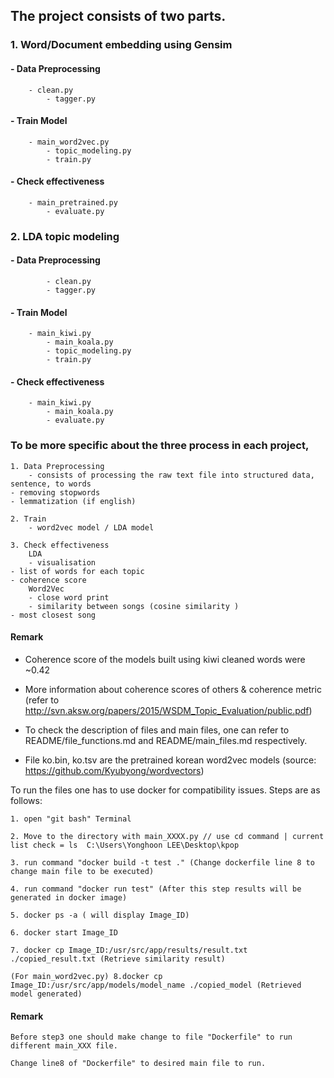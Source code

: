 ## The project consists of two parts.

### 1. Word/Document embedding using Gensim
    
####    	- Data Preprocessing 

		- clean.py  
        	- tagger.py 
    
####    	- Train Model

		- main_word2vec.py 
        	- topic_modeling.py 
        	- train.py 

#### 	- Check effectiveness 

		- main_pretrained.py 
        	- evaluate.py

### 	2. LDA topic modeling 
    	  
#### 	  - Data Preprocessing 
	   
        	- clean.py
        	- tagger.py
    
#### 	  - Train Model
        
		- main_kiwi.py 
        	- main_koala.py 
        	- topic_modeling.py 
        	- train.py 

#### 	  - Check effectiveness  
        	
		- main_kiwi.py 
        	- main_koala.py 
        	- evaluate.py

### To be more specific about the three process in each project,
    1. Data Preprocessing 
        - consists of processing the raw text file into structured data, sentence, to words
	- removing stopwords
	- lemmatization (if english) 

    2. Train 
        - word2vec model / LDA model

    3. Check effectiveness
        LDA
        - visualisation
	- list of words for each topic 
	- coherence score 
        Word2Vec
        - close word print
        - similarity between songs (cosine similarity )
	- most closest song

#### Remark

- Coherence score of the models built using kiwi cleaned words were ~0.42 

- More information about coherence scores of others & coherence metric (refer to http://svn.aksw.org/papers/2015/WSDM_Topic_Evaluation/public.pdf)

- To check the description of files and main files, one can refer to README/file_functions.md and README/main_files.md respectively.

- File ko.bin, ko.tsv are the pretrained korean word2vec models (source: https://github.com/Kyubyong/wordvectors)

To run the files one has to use docker for compatibility issues.
Steps are as follows:

	1. open "git bash" Terminal

	2. Move to the directory with main_XXXX.py // use cd command | current list check = ls  C:\Users\Yonghoon LEE\Desktop\kpop
	
	3. run command "docker build -t test ." (Change dockerfile line 8 to change main file to be executed)
	
	4. run command "docker run test" (After this step results will be generated in docker image)
	
	5. docker ps -a ( will display Image_ID)
	
	6. docker start Image_ID
	
	7. docker cp Image_ID:/usr/src/app/results/result.txt ./copied_result.txt (Retrieve similarity result)
	
	(For main_word2vec.py) 8.docker cp Image_ID:/usr/src/app/models/model_name ./copied_model (Retrieved model generated) 

#### Remark
	Before step3 one should make change to file "Dockerfile" to run different main_XXX file.
	
	Change line8 of "Dockerfile" to desired main file to run.
